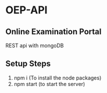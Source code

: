# OEP-API
## Online Examination Portal
REST api with mongoDB

## Setup Steps

1. npm i (To install the node packages)
2. npm start (to start the server)
